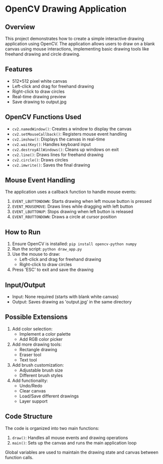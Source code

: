 # OpenCV Drawing Application

## Overview
This project demonstrates how to create a simple interactive drawing application using OpenCV. The application allows users to draw on a blank canvas using mouse interactions, implementing basic drawing tools like freehand drawing and circle drawing.

## Features
- 512×512 pixel white canvas
- Left-click and drag for freehand drawing
- Right-click to draw circles
- Real-time drawing preview
- Save drawing to output.jpg

## OpenCV Functions Used
- `cv2.namedWindow()`: Creates a window to display the canvas
- `cv2.setMouseCallback()`: Registers mouse event handling
- `cv2.imshow()`: Displays the canvas in real-time
- `cv2.waitKey()`: Handles keyboard input
- `cv2.destroyAllWindows()`: Cleans up windows on exit
- `cv2.line()`: Draws lines for freehand drawing
- `cv2.circle()`: Draws circles
- `cv2.imwrite()`: Saves the final drawing

## Mouse Event Handling
The application uses a callback function to handle mouse events:
1. `EVENT_LBUTTONDOWN`: Starts drawing when left mouse button is pressed
2. `EVENT_MOUSEMOVE`: Draws lines while dragging with left button
3. `EVENT_LBUTTONUP`: Stops drawing when left button is released
4. `EVENT_RBUTTONDOWN`: Draws a circle at cursor position

## How to Run
1. Ensure OpenCV is installed: `pip install opencv-python numpy`
2. Run the script: `python draw_app.py`
3. Use the mouse to draw:
   - Left-click and drag for freehand drawing
   - Right-click to draw circles
4. Press 'ESC' to exit and save the drawing

## Input/Output
- Input: None required (starts with blank white canvas)
- Output: Saves drawing as 'output.jpg' in the same directory

## Possible Extensions
1. Add color selection:
   - Implement a color palette
   - Add RGB color picker
2. Add more drawing tools:
   - Rectangle drawing
   - Eraser tool
   - Text tool
3. Add brush customization:
   - Adjustable brush size
   - Different brush styles
4. Add functionality:
   - Undo/Redo
   - Clear canvas
   - Load/Save different drawings
   - Layer support

## Code Structure
The code is organized into two main functions:
1. `draw()`: Handles all mouse events and drawing operations
2. `main()`: Sets up the canvas and runs the main application loop

Global variables are used to maintain the drawing state and canvas between function calls. 